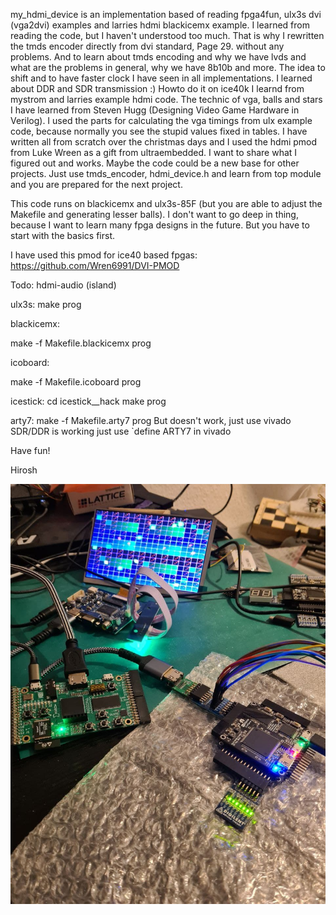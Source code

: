 my_hdmi_device is an implementation based of reading fpga4fun, ulx3s dvi (vga2dvi) examples and larries hdmi blackicemx example.
I learned from reading the code, but I haven't understood too much.
That is why I rewritten the tmds encoder directly from dvi standard, Page 29. without any problems. And to learn about tmds encoding and why
we have lvds and what are the problems in general, why we have 8b10b and more.
The idea to shift and to have faster clock I have seen in all implementations. I learned about DDR and SDR transmission :)
Howto do it on ice40k I learnd from mystrom and larries example hdmi code.
The technic of vga, balls and stars I have learned from Steven Hugg (Designing Video Game Hardware in Verilog).
I used the parts for calculating the vga timings from ulx example code, because normally you see the stupid values fixed in tables.
I have written all from scratch over the christmas days and I used the hdmi pmod from Luke Wreen as a gift from ultraembedded.
I want to share what I figured out and works. Maybe the code could be a new base for other projects. Just use tmds_encoder, hdmi_device.h
and learn from top module and you are prepared for the next project.

This code runs on blackicemx and ulx3s-85F (but you are able to adjust the Makefile and generating lesser balls).
I don't want to go deep in thing, because I want to learn many fpga designs in the future. But you have to start with the basics first.

I have used this pmod for ice40 based fpgas: https://github.com/Wren6991/DVI-PMOD

Todo: hdmi-audio (island)

ulx3s:
make prog

blackicemx:

make -f Makefile.blackicemx prog

icoboard:

make -f Makefile.icoboard prog

icestick:
cd icestick__hack
make prog

arty7:
make -f Makefile.arty7 prog
But doesn't work, just use vivado SDR/DDR is working
just use `define ARTY7 in vivado

Have fun!

Hirosh

![hdmi](hdmi.jpg)
